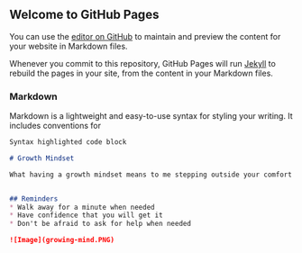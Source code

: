 ## Welcome to GitHub Pages

You can use the [editor on GitHub](https://github.com/phillipstm/https-teresaPhillips.github.io-reading-notes-/edit/main/README.md) to maintain and preview the content for your website in Markdown files.

Whenever you commit to this repository, GitHub Pages will run [Jekyll](https://jekyllrb.com/) to rebuild the pages in your site, from the content in your Markdown files.

### Markdown

Markdown is a lightweight and easy-to-use syntax for styling your writing. It includes conventions for

```markdown
Syntax highlighted code block

# Growth Mindset

What having a growth mindset means to me stepping outside your comfort zone. Embracing your mistakes by learning from them and growing from them. Not giving into the fear of failure. Knowing that I can achieve what I put my mind too.


## Reminders
* Walk away for a minute when needed
* Have confidence that you will get it
* Don't be afraid to ask for help when needed

![Image](growing-mind.PNG)



